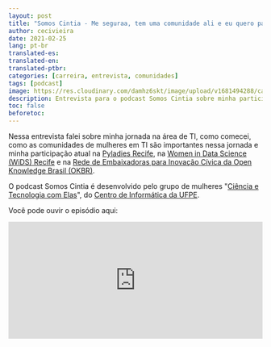 ```yaml
---
layout: post
title: "Somos Cintia - Me seguraa, tem uma comunidade ali e eu quero participar!!!"
author: cecivieira
date: 2021-02-25
lang: pt-br
translated-es: 
translated-en: 
translated-ptbr: 
categories: [carreira, entrevista, comunidades]
tags: [podcast]
image: https://res.cloudinary.com/damhz6skt/image/upload/v1681494288/capas-site/8_y6nr5p.jpg
description: Entrevista para o podcast Somos Cintia sobre minha participação nas comunidades de mulheres em TI.
toc: false
beforetoc:
---
```

Nessa entrevista falei sobre minha jornada na área de TI, como comecei, como as comunidades de mulheres em TI são importantes nessa jornada e minha participação atual na [Pyladies Recife](https://www.instagram.com/pyladiesbrasil/), na [Women in Data Science (WiDS) Recife](https://www.instagram.com/widsrecife/) e na [Rede de Embaixadoras para Inovação Cívica da Open Knowledge Brasil (OKBR)](https://embaixadoras.ok.org.br/).

O podcast Somos Cintia é desenvolvido pelo grupo de mulheres "[Ciência e Tecnologia com Elas](https://portal.cin.ufpe.br/pessoas-e-grupos/grupos-e-associacoes/cintia/)", do [Centro de Informática da UFPE](https://portal.cin.ufpe.br/).

Você pode ouvir o episódio aqui:

<iframe src="https://open.spotify.com/embed-podcast/episode/7z8BzlCYnoPSOPI1FFupXx" width="100%" height="232" frameborder="0" allowtransparency="true" allow="encrypted-media"></iframe>